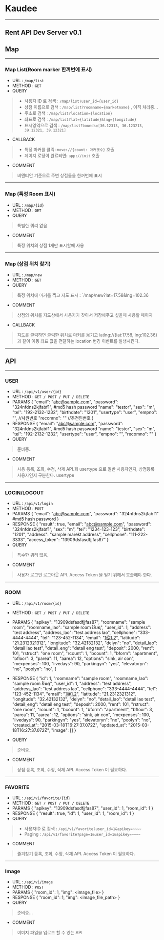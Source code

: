 # Kaudee 
----

## Rent API Dev Server v0.1

## Map
----
### Map List(Room marker 한꺼번에 표시)
- URL : `/map/list`
- METHOD : `GET`
- QUERY
> - 사용자 ID 로 검색 : `/map/list?user_id={user_id}`
> - 상점 이름으로 검색 : `/map/list?roomname={marketname}` , 아직 처리중...
> - 주소로 검색 : `/map/list?location={location}`
> - 좌표로 검색 : `/map/list?lat={latitude}&lng={longitude}`
> - 표시영역으로 검색 : `/map/list?bounds=[36.12313, 36.123213, 39.12321, 39.12321]`
- CALLBACK
> - 특정 마커를 클릭: `move://{count: 마커갯수}` 호출
> - 페이지 로딩이 완료되면: `app://init` 호출
- COMMENT
> 비엔티안 기준으로 주변 상점들을 한꺼번에 표시

----
### Map (특정 Room 표시)
- URL : `/map/{id}`
- METHOD : `GET`
- QUERY
> 특별한 쿼리 없음
- COMMENT
> 특정 위치의 상점 1개만 표시할때 사용

----
### Map (상점 위치 찾기)
- URL : `/map/new`
- METHOD : `GET`
- QUERY
> 특정 위치에 마커를 찍고 지도 표시 : `/map/new?lat=17.58&lng=102.36
- COMMENT
> 상점의 위치를 지도상에서 사용자가 찾아서 저장해주고 싶을때 사용할 페이지
- CALLBACK
> 지도를 클릭하면 클릭한 위치로 마커를 옮기고
> latlng://{lat:17.58, lng:102.36} 과 같이 이동 좌표 값을 전달하는 location 변경 이벤트를 발생시킨다.

----



## API
----
### USER
- URL : `/api/v1/user/{id}`
- METHOD : `GET / POST / PUT / DELETE`
- PARAMS
		{
			"email": "abc@sample.com",
			"password": "324nfdns2kjfabf1", #md5 hash password
			"name": "testor",
			"sex": "m",
			"tel": "192-2132-1232",
			"birthdate": "1201",
			"usertype": "user",
			"empno": "",  //사원번호
			"recomno": "" //추천인번호
		}
- RESPONSE
		{ 
			"email": "abc@sample.com",
			"password": "324nfdns2kjfabf1", #md5 hash password
			"name": "testor",
			"sex": "m",
			"tel": "192-2132-1232",
			"usertype": "user",
			"empno": "",
			"recomno": ""
		}
- QUERY
> 준비중..
- COMMENT
> 사용 등록, 조회, 수정, 삭제 API.회
> usertype 으로 일반 사용자인지, 상점등록 사용자인지 구분한다.
> usertype
----


### LOGIN/LOGOUT
- URL : `/api/v1/login`
- METHOD : `POST`
- PARAMS
		{
			"email": "abc@sample.com",
			"password": "324nfdns2kjfabf1" #md5 hash password
		}
- RESPONSE
		{
			"result": true,
			"email": "abc@sample.com",
			"password": "324nfdns2kjfabf1",
			"sex": "m",
			"tel": "1234-123-123",
			"birthdate": "1201",
			"address": "sample marekt address",
			"cellphone": "111-222-3333",
			"access_token": "13909dsfasdfjjfas87"
		}
- QUERY
> 특수한 쿼리 없음.
- COMMENT
> 사용자 로그인 로그아웃 API.
> Access Token 을 얻기 위해서 호출해야 한다.
----


### ROOM 
- URL : `/api/v1/room/{id}`
- METHOD : `GET / POST / PUT / DELETE`
- PARAMS
		{
		    "apikey": "13909dsfasdfjjfas87",
		    "roomname": "sample room",
		    "roomname_lao": "sample room ບັນຊ",
		    "user_id": 1,
		    "address": "test address",
		    "address_lao": "test address lao",
		    "cellphone": "333-4444-4444",
		    "tel": "123-452-1134",
		    "email": "1@1.2",
		    "latitude": "21.2312321312",
		    "longitude": "32.42132132",
		    "delyn": "no",
		    "detail_lao": "detail lao test",
		    "detail_eng": "detail eng test",
		    "deposit": 2000,
		    "rent": 101,
		    "rstruct": "one room",
		    "rcount": 1,
		    "bcount": 1,
		    "bform": "apartment",
		    "bfloor": 3,
		    "parea": 11,
		    "aarea": 12,
		    "options": "sink, air con",
		    "mexpenses": 100,
		    "livedays": 90,
		    "parkingyn": "yes",
		    "elevatoryn": "no",
		    "poolyn": "no",
		}
- RESPONSE
		{
		    "id": 1,
		    "roomname": "sample room",
		    "roomname_lao": "sample room ບັນຊ",
		    "user_id": 1,
		    "address": "test address",
		    "address_lao": "test address lao",
		    "cellphone": "333-4444-4444",
		    "tel": "123-452-1134",
		    "email": "1@1.2",
		    "latitude": "21.2312321312",
		    "longitude": "32.42132132",
		    "delyn": "no",
		    "detail_lao": "detail lao test",
		    "detail_eng": "detail eng test",
		    "deposit": 2000,
		    "rent": 101,
		    "rstruct": "one room",
		    "rcount": 1,
		    "bcount": 1,
		    "bform": "apartment",
		    "bfloor": 3,
		    "parea": 11,
		    "aarea": 12,
		    "options": "sink, air con",
		    "mexpenses": 100,
		    "livedays": 90,
		    "parkingyn": "yes",
		    "elevatoryn": "no",
		    "poolyn": "no",
		    "created_at": "2015-03-18T16:27:37.072Z",
		    "updated_at": "2015-03-18T16:27:37.072Z",
		    "image": []
		}

- QUERY
> 준비중..
- COMMENT
> 상점 등록, 조회, 수정, 삭제 API.
> Access Token 이 필요하다.
----


### FAVORITE
- URL : `/api/v1/favorite/{id}`
- METHOD : `GET / POST / PUT / DELETE`
- PARAMS
		{
			"apikey": "13909dsfasdfjjfas87",
			"user_id": 1,
			"room_id": 1
		}
- RESPONSE
		{
			"result": true,
			"id": 1,
			"user_id": 1,
			"room_id": 1
		}
- QUERY
> - 사용자ID 로 검색 : `/api/v1/favorite?user_id=1&apikey=~~~~`
> - Paging :  `/api/v1/favorite?page=1&user_id=1&apikey=~~~~`
- COMMENT
> 즐겨찾기 등록, 조회, 수정, 삭제 API.
> Access Token 이 필요하다.
----


### Image
- URL : `/api/v1/image`
- METHOD : `POST`
- PARAMS
		{
			"room_id": 1,
			"img": <image_file>
		}
- RESPONSE
		{
			"room_id": 1,
			"img": <image_file_path>
		}
- QUERY
> 준비중...
- COMMENT
> 이미지 파일을 업로드 할 수 있는 API
